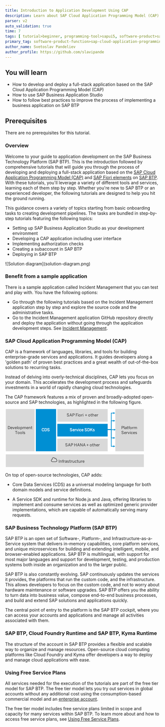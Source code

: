 ```yaml
---
title: Introduction to Application Development Using CAP
description: Learn about SAP Cloud Application Programming Model (CAP) and application development on SAP Business Technology Platform (BTP).
parser: v2
auto_validation: true
time: 7
tags: [ tutorial>beginner, programming-tool>sapui5, software-product>sap-fiori, software-product>sap-business-technology-platform, software-product-function>sap-cloud-application-programming-model, topic>mobile, software-product>sap-mobile-cards, software-product>mobile-development-kit-client]
primary_tag: software-product-function>sap-cloud-application-programming-model
author_name: Svetoslav Pandeliev
author_profile: https://github.com/slavipande
---
```


## You will learn

- How to develop and deploy a full-stack application based on the SAP Cloud Application Programming Model (CAP)
- How to use SAP Business Application Studio
- How to follow best practices to improve the process of implementing a business application on SAP BTP

## Prerequisites

There are no prerequisites for this tutorial.

### Overview

Welcome to your guide to application development on the SAP Business Technology Platform (SAP BTP). This is the introduction followed by comprehensive tutorials that will guide you through the process of developing and deploying a full-stack application based on the [SAP Cloud Application Programming Model (CAP)](https://pages.github.tools.sap/cap/docs/) and [SAP Fiori elements](https://sapui5.hana.ondemand.com/sdk/#/topic/03265b0408e2432c9571d6b3feb6b1fd) on [SAP BTP](https://developers.sap.com/tutorials/cp-explore-cloud-platform.html). With these tutorials, you'll leverage a variety of different tools and services, learning each of them step by step. Whether you're new to SAP BTP or an experienced developer, the following tutorials are designed to help you hit the ground running.

This guidance covers a variety of topics starting from basic onboarding tasks to creating development pipelines. The tasks are bundled in step-by-step tutorials featuring the following topics:

- Setting up SAP Business Application Studio as your development environment
- Developing a CAP application including user interface
- Implementing authorization checks
- Creating a subaccount in SAP BTP
- Deploying in SAP BTP

<!-- border; size:540px --> ![Solution diagram](solution-diagram.png)

### Benefit from a sample application

There is a sample application called Incident Management that you can test and play with. You have the following options:

- Go through the following tutorials based on the Incident Management application step by step and explore the source code and the administrative tasks.
- Go to the Incident Management application GitHub repository directly and deploy the application without going through the application development steps. See [Incident Management](https://github.com/cap-js/incidents-app).

### SAP Cloud Application Programming Model (CAP)

CAP is a framework of languages, libraries, and tools for building enterprise-grade services and applications. It guides developers along a 'golden path' of proven best practices and a great wealth of out-of-the-box solutions to recurring tasks.

Instead of delving into overly-technical disciplines, CAP lets you focus on your domain. This accelerates the development process and safeguards investments in a world of rapidly changing cloud technologies.

The CAP framework features a mix of proven and broadly-adopted open-source and SAP technologies, as highlighted in the following figure.

![CAP Overview](cap_overview.png)

On top of open-source technologies, CAP adds:

- Core Data Services (CDS) as a universal modeling language for both domain models and service definitions.

- A Service SDK and runtime for Node.js and Java, offering libraries to implement and consume services as well as optimized generic provider implementations, which are capable of automatically serving many requests.

### SAP Business Technology Platform (SAP BTP)

SAP BTP is an open set of Software-, Platform-, and Infrastructure-as-a-Service system that delivers in-memory capabilities, core platform services, and unique microservices for building and extending intelligent, mobile, and browser-enabled applications. SAP BTP is multilingual, with support for most major languages and support for development, testing, and production systems both inside an organization and to the larger public.

SAP BTP is also constantly evolving. SAP continuously updates the services it provides, the platforms that run the custom code, and the infrastructure. This allows developers to focus on the custom code, and not to worry about hardware maintenance or software upgrades. SAP BTP offers you the ability to turn data into business value, compose end-to-end business processes, and build and extend SAP solutions and applications quickly.

The central point of entry to the platform is the SAP BTP cockpit, where you can access your accounts and applications and manage all activities associated with them.

### SAP BTP, Cloud Foundry Runtime and SAP BTP, Kyma Runtime

The structure of the account in SAP BTP provides a flexible and scalable way to organize and manage resources. Open-source cloud computing platforms like Cloud Foundry and Kyma offer developers a way to deploy and manage cloud applications with ease. 

<!--
These tutorials provide instructions for deploying your CAP application to both SAP BTP, Cloud Foundry runtime and SAP BTP, Kyma runtime.

For a thorough comparison and analysis of differences between the Cloud Foundry runtime and the Kyma runtime, see:

- [A Beginner’s Journey to Cloud Computing: SAP BTP, Cloud Foundry and Kyma Demystified](https://blogs.sap.com/2023/03/03/a-beginners-journey-to-cloud-computing-sap-btp-cloud-foundry-and-kyma-demystified./)
- [Developing an Application on SAP BTP Cloud Foundry Runtime and SAP BTP Kyma Runtime: A Comparative Analysis](https://blogs.sap.com/2023/04/28/developing-an-application-on-sap-cloud-foundry-runtime-and-sap-kyma-runtime-a-comparative-analysis/)
-->

### Using Free Service Plans

All services needed for the execution of the tutorials are part of the free tier model for SAP BTP. The free tier model lets you try out services in global accounts without any additional cost using the consumption-based commercial model and an [enterprise account](https://help.sap.com/docs/btp/sap-business-technology-platform/enterprise-accounts).

The free tier model includes free service plans limited in scope and capacity for many services within SAP BTP. To learn more about and how to access free service plans, see [Using Free Service Plans](https://help.sap.com/docs/btp/sap-business-technology-platform/using-free-service-plans). 

